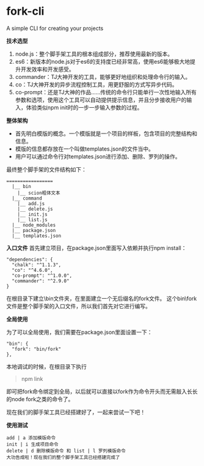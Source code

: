 # fork-cli
A simple CLI for creating your projects

**技术选型**

 1. node.js：整个脚手架工具的根本组成部分，推荐使用最新的版本。
 2. es6：新版本的node.js对于es6的支持度已经非常高，使用es6能够极大地提升开发效率和开发感受。
 3. commander：TJ大神开发的工具，能够更好地组织和处理命令行的输入。
 4. co：TJ大神开发的异步流程控制工具，用更舒服的方式写异步代码。
 5. co-prompt：还是TJ大神的作品……传统的命令行只能单行一次性地输入所有参数和选项，使用这个工具可以自动提供提示信息，并且分步接收用户的输入，体验类似npm init时的一步一步输入参数的过程。

**整体架构**

 - 首先明白模版的概念。一个模版就是一个项目的样板，包含项目的完整结构和信息。
 - 模版的信息都存放在一个叫做templates.json的文件当中。
 - 用户可以通过命令行对templates.json进行添加、删除、罗列的操作。

最终整个脚手架的文件结构如下：

    =================
      |__ bin
        |__ scion粗体文本
      |__ command
        |__ add.js
        |__ delete.js
        |__ init.js
        |__ list.js
      |__ node_modules
      |__ package.json
      |__ templates.json

**入口文件**
首先建立项目，在package.json里面写入依赖并执行npm install：

    "dependencies": {
      "chalk": "^1.1.3",
      "co": "^4.6.0",
      "co-prompt": "^1.0.0",
      "commander": "^2.9.0"
    }

在根目录下建立\bin文件夹，在里面建立一个无后缀名的fork文件。
这个bin\fork文件是整个脚手架的入口文件，所以我们首先对它进行编写。

**全局使用**

为了可以全局使用，我们需要在package.json里面设置一下：

    "bin": {
      "fork": "bin/fork"
    },

本地调试的时候，在根目录下执行

> npm link

即可把fork命令绑定到全局，以后就可以直接以fork作为命令开头而无需敲入长长的node fork之类的命令了。

现在我们的脚手架工具已经搭建好了，一起来尝试一下吧！

**使用测试**

    add | a 添加模版命令
    init | i 生成项目命令
    delete | d 删除模版命令 和 list | l 罗列模版命令
    大功告成啦！现在我们的整个脚手架工具已经搭建完成了

